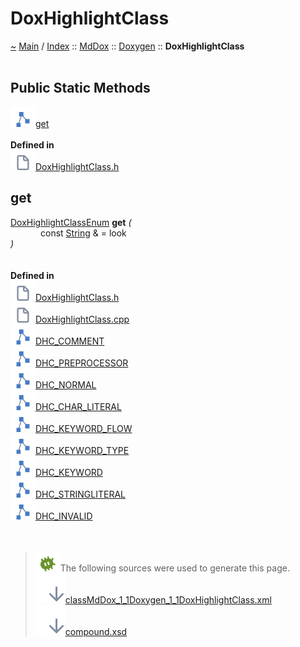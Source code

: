 <!DOCTYPE html>
<html>
<head>
</head>
<body>
<a id="doxhighlightclass"></a>
<h1>DoxHighlightClass</h1>
<a id="classMdDox_1_1Doxygen_1_1DoxHighlightClass"></a>
<a id="mddoxdoxygendoxhighlightclass"></a>
<a href="https://github.com/CharlesCarley/MdDoc">~</a>
<a href="indexpage.md#main">Main</a>
<span class="inline-text">/</span>
<a href="indexpage.md#index">Index</a>
<span class="inline-text">::</span>
<a href="namespaceMdDox.md#mddox">MdDox</a>
<span class="inline-text">::</span>
<a href="namespaceMdDox_1_1Doxygen.md#doxygen">Doxygen</a>
<span class="inline-text">::</span>
<span class="bold-text"><b>DoxHighlightClass</b></span>
<br/>
<br/>
<a id="public-static-methods"></a>
<h2>Public Static Methods</h2>
<span class="icon-list-item"><a href="#get" class="icon-list-item"><img src="../images/class24px.svg" class="icon-list-item"/><span class="icon-list-item">get</span>
</a>
</span>
<br/>
<br/>
<span class="bold-text"><b>Defined in</b></span>
<br/>
<span class="icon-list-item"><a href="https://github.com/CharlesCarley/MdDoc/blob/master/Tools/Doxygen/DoxHighlightClass.h#L86" class="icon-list-item"><img src="../images/file24px.svg" class="icon-list-item"/><span class="icon-list-item">DoxHighlightClass.h</span>
</a>
</span>
<br/>
<a id="get"></a>
<h2>get</h2>
<a href="namespaceMdDox_1_1Doxygen.md#doxhighlightclassenum">DoxHighlightClassEnum</a>
<span class="bold-text"><b>get</b></span>
<span class="italic-text"><i>(</i></span>
<div class="paragraph">
<span class="paragraph"><img src="../images/horSpace24px.svg"/><span class="inline-text">const </span>
<a href="namespaceMdDox.md#string">String</a>
<span class="inline-text"> &amp;</span>
<span class="inline-text"> = </span>
<span class="inline-text">look</span>
</span>
</div>
<span class="italic-text"><i>)</i></span>
<br/>
<br/>
<br/>
<span class="bold-text"><b>Defined in</b></span>
<br/>
<span class="icon-list-item"><a href="https://github.com/CharlesCarley/MdDoc/blob/master/Tools/Doxygen/DoxHighlightClass.h#L88" class="icon-list-item"><img src="../images/file24px.svg" class="icon-list-item"/><span class="icon-list-item">DoxHighlightClass.h</span>
</a>
</span>
<br/>
<span class="icon-list-item"><a href="https://github.com/CharlesCarley/MdDoc/blob/master/Tools/Doxygen/DoxHighlightClass.cpp#L30" class="icon-list-item"><img src="../images/file24px.svg" class="icon-list-item"/><span class="icon-list-item">DoxHighlightClass.cpp</span>
</a>
</span>
<br/>
<span class="icon-list-item"><a href="namespaceMdDox_1_1Doxygen.md#dhc_comment" class="icon-list-item"><img src="../images/class24px.svg" class="icon-list-item"/><span class="icon-list-item">DHC_COMMENT</span>
</a>
</span>
<br/>
<span class="icon-list-item"><a href="namespaceMdDox_1_1Doxygen.md#dhc_preprocessor" class="icon-list-item"><img src="../images/class24px.svg" class="icon-list-item"/><span class="icon-list-item">DHC_PREPROCESSOR</span>
</a>
</span>
<br/>
<span class="icon-list-item"><a href="namespaceMdDox_1_1Doxygen.md#dhc_normal" class="icon-list-item"><img src="../images/class24px.svg" class="icon-list-item"/><span class="icon-list-item">DHC_NORMAL</span>
</a>
</span>
<br/>
<span class="icon-list-item"><a href="namespaceMdDox_1_1Doxygen.md#dhc_char_literal" class="icon-list-item"><img src="../images/class24px.svg" class="icon-list-item"/><span class="icon-list-item">DHC_CHAR_LITERAL</span>
</a>
</span>
<br/>
<span class="icon-list-item"><a href="namespaceMdDox_1_1Doxygen.md#dhc_keyword_flow" class="icon-list-item"><img src="../images/class24px.svg" class="icon-list-item"/><span class="icon-list-item">DHC_KEYWORD_FLOW</span>
</a>
</span>
<br/>
<span class="icon-list-item"><a href="namespaceMdDox_1_1Doxygen.md#dhc_keyword_type" class="icon-list-item"><img src="../images/class24px.svg" class="icon-list-item"/><span class="icon-list-item">DHC_KEYWORD_TYPE</span>
</a>
</span>
<br/>
<span class="icon-list-item"><a href="namespaceMdDox_1_1Doxygen.md#dhc_keyword" class="icon-list-item"><img src="../images/class24px.svg" class="icon-list-item"/><span class="icon-list-item">DHC_KEYWORD</span>
</a>
</span>
<br/>
<span class="icon-list-item"><a href="namespaceMdDox_1_1Doxygen.md#dhc_stringliteral" class="icon-list-item"><img src="../images/class24px.svg" class="icon-list-item"/><span class="icon-list-item">DHC_STRINGLITERAL</span>
</a>
</span>
<br/>
<span class="icon-list-item"><a href="namespaceMdDox_1_1Doxygen.md#dhc_invalid" class="icon-list-item"><img src="../images/class24px.svg" class="icon-list-item"/><span class="icon-list-item">DHC_INVALID</span>
</a>
</span>
<br/>
<br/>
<br/>
<blockquote>
<img src="../images/debug24px.svg"/><span class="inline-text">The following sources were used to generate this page.</span>
<br/>
<span class="icon-list-item"><a href="../xml/classMdDox_1_1Doxygen_1_1DoxHighlightClass.xml#L1" class="icon-list-item"><img src="../images/lookInside24px.svg" class="icon-list-item"/><span class="icon-list-item">classMdDox_1_1Doxygen_1_1DoxHighlightClass.xml</span>
</a>
</span>
<br/>
<span class="icon-list-item"><a href="../xml/compound.xsd#L1" class="icon-list-item"><img src="../images/lookInside24px.svg" class="icon-list-item"/><span class="icon-list-item">compound.xsd</span>
</a>
</span>
</blockquote>
</div>
</div>
</body>
</html>
